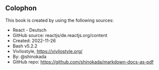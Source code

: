 <section id="colophon" role="doc-colophon">

## Colophon

This book is created by using the following sources:

- React - Deutsch
- GitHub source: reactjs/de.reactjs.org/content
- Created: 2022-11-26
- Bash v5.2.2
- Vivliostyle, https://vivliostyle.org/
- By: @shinokada
- GitHub repo: https://github.com/shinokada/markdown-docs-as-pdf

</section>
